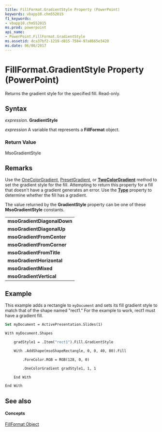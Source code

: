 ```yaml
---
title: FillFormat.GradientStyle Property (PowerPoint)
keywords: vbapp10.chm552015
f1_keywords:
- vbapp10.chm552015
ms.prod: powerpoint
api_name:
- PowerPoint.FillFormat.GradientStyle
ms.assetid: dca37bf2-1219-d815-7584-97a8665e3420
ms.date: 06/08/2017
---
```



# FillFormat.GradientStyle Property (PowerPoint)

Returns the gradient style for the specified fill. Read-only.


## Syntax

 _expression_. **GradientStyle**

 _expression_ A variable that represents a **FillFormat** object.


### Return Value

MsoGradientStyle


## Remarks

Use the [OneColorGradient](fillformat-onecolorgradient-method-powerpoint.md), [PresetGradient](fillformat-presetgradient-method-powerpoint.md), or  **[TwoColorGradient](fillformat-twocolorgradient-method-powerpoint.md)** method to set the gradient style for the fill. Attempting to return this property for a fill that doesn't have a gradient generates an error. Use the **[Type](filtereffect-type-property-powerpoint.md)** property to determine whether the fill has a gradient.

The value returned by the  **GradientStyle** property can be one of these **MsoGradientStyle** constants.


||
|:-----|
|**msoGradientDiagonalDown**|
|**msoGradientDiagonalUp**|
|**msoGradientFromCenter**|
|**msoGradientFromCorner**|
|**msoGradientFromTitle**|
|**msoGradientHorizontal**|
|**msoGradientMixed**|
|**msoGradientVertical**|

## Example

This example adds a rectangle to  `myDocument` and sets its fill gradient style to match that of the shape named "rect1." For the example to work, rect1 must have a gradient fill.


```vb
Set myDocument = ActivePresentation.Slides(1)

With myDocument.Shapes

    gradStyle1 = .Item("rect1").Fill.GradientStyle

    With .AddShape(msoShapeRectangle, 0, 0, 40, 80).Fill

        .ForeColor.RGB = RGB(128, 0, 0)

        .OneColorGradient gradStyle1, 1, 1

    End With

End With
```


## See also


#### Concepts


[FillFormat Object](fillformat-object-powerpoint.md)

